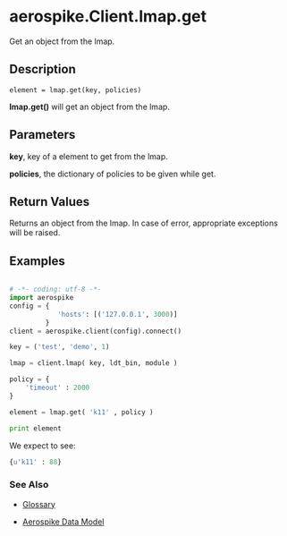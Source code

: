 
# aerospike.Client.lmap.get
Get an object from the lmap.

## Description

```
element = lmap.get(key, policies)
```
**lmap.get()** will get an object from the lmap.    

## Parameters

**key**, key of a element to get from the lmap.   

**policies**, the dictionary of policies to be given while get.   

## Return Values
Returns an object from the lmap. In case of error, appropriate exceptions will be raised.

## Examples

```python

# -*- coding: utf-8 -*-
import aerospike
config = {
            'hosts': [('127.0.0.1', 3000)]
         }
client = aerospike.client(config).connect()

key = ('test', 'demo', 1)

lmap = client.lmap( key, ldt_bin, module )

policy = {
    'timeout' : 2000
}

element = lmap.get( 'k11' , policy )

print element


```

We expect to see:

```python
{u'k11' : 88}
```



### See Also



- [Glossary](http://www.aerospike.com/docs/guide/glossary.html)

- [Aerospike Data Model](http://www.aerospike.com/docs/architecture/data-model.html)
